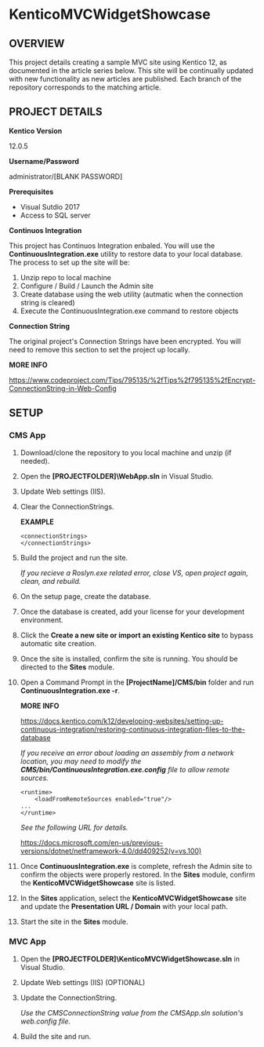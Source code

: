 # KenticoMVCWidgetShowcase

## OVERVIEW
This project details creating a sample MVC site using Kentico 12, as documented in the article series below. This site will be continually updated with new functionality as new articles are published. Each branch of the repository corresponds to the matching article. 

## PROJECT DETAILS

**Kentico Version**

12.0.5

**Username/Password**

administrator/[BLANK PASSWORD]

**Prerequisites**
- Visual Sutdio 2017
- Access to SQL server

**Continuos Integration**

This project has Continuos Integration enbaled. You will use the **ContinuousIntegration.exe** utility to restore data to your local database. The process to set up the site will be:

   1. Unzip repo to local machine
   2. Configure / Build / Launch the Admin site
   3. Create database using the web utility (autmatic when the connection string is cleared)
   4. Execute the ContinuousIntegration.exe command to restore objects

**Connection String**

The original project's Connection Strings have been encrypted. You will need to remove this section to set the project up locally.

  **MORE INFO**

  https://www.codeproject.com/Tips/795135/%2fTips%2f795135%2fEncrypt-ConnectionString-in-Web-Config

## SETUP
### CMS App
1. Download/clone the repository to you local machine and unzip (if needed).

2. Open the **[PROJECTFOLDER]\WebApp.sln** in Visual Studio.

3. Update Web settings (IIS).

4. Clear the ConnectionStrings.

   **EXAMPLE**
   ```
   <connectionStrings>
   </connectionStrings>
   ```
   
5. Build the project and run the site.

   *If you recieve a Roslyn.exe related error, close VS, open project again, clean, and rebuild.*
   
6. On the setup page, create the database.

7. Once the database is created, add your license for your development environment.

8. Click the **Create a new site or import an existing Kentico site** to bypass automatic site creation.

9. Once the site is installed, confirm the site is running. You should be directed to the **Sites** module. 
10. Open a Command Prompt in the **[ProjectName]/CMS/bin** folder and run **ContinuousIntegration.exe -r**.

    **MORE INFO**

    https://docs.kentico.com/k12/developing-websites/setting-up-continuous-integration/restoring-continuous-integration-files-to-the-database

    *If you receive an error about loading an assembly from a network location, you may need to modify the **CMS/bin/ContinuousIntegration.exe.config** file to allow remote sources.*

    ```
    <runtime>
        <loadFromRemoteSources enabled="true"/>
	...
    </runtime>
    ````

    *See the following URL for details.*

    https://docs.microsoft.com/en-us/previous-versions/dotnet/netframework-4.0/dd409252(v=vs.100) 

11. Once **ContinuousIntegration.exe** is complete, refresh the Admin site to confirm the objects were properly restored. In the **Sites** module, confirm the **KenticoMVCWidgetShowcase** site is listed.

12. In the **Sites** application, select the **KenticoMVCWidgetShowcase** site and update the **Presentation URL / Domain** with your local path.

13. Start the  site in the **Sites** module.


### MVC App
1. Open the **[PROJECTFOLDER]\KenticoMVCWidgetShowcase.sln** in Visual Studio.

2. Update Web settings (IIS) (OPTIONAL)

3. Update the ConnectionString.

   *Use the CMSConnectionString value from the CMSApp.sln solution's web.config file.*

4. Build the site and run.
